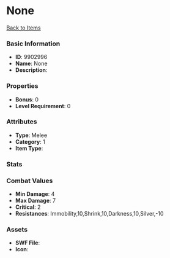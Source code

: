 # None



[Back to Items](../items.md)

### Basic Information

- **ID**: 9902996
- **Name**: None
- **Description**: 

### Properties

- **Bonus**: 0
- **Level Requirement**: 0

### Attributes

- **Type**: Melee
- **Category**: 1
- **Item Type**: 

### Stats


### Combat Values

- **Min Damage**: 4
- **Max Damage**: 7
- **Critical**: 2
- **Resistances**: Immobility,10,Shrink,10,Darkness,10,Silver,-10

### Assets

- **SWF File**: 
- **Icon**: 


